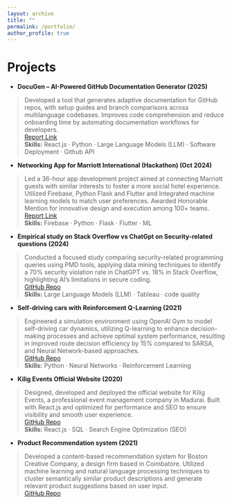 ```yaml
---
layout: archive
title: ""
permalink: /portfolio/
author_profile: true
---
```


# Projects


- **DocuGen – AI-Powered GitHub Documentation Generator (2025)**
> Developed a tool that generates adaptive documentation for GitHub repos, with setup guides and branch comparisons across multilanguage codebases. Improves code comprehension and reduce onboarding time by automating documentation workflows for developers.  
[Report Link](https://github.com/adithyaharish/DocuGen_UI_Backup)     
**Skills:** React.js · Python · Large Language Models (LLM) · Software Deployment · Github API

- **Networking App for Marriott International (Hackathon) (Oct 2024)**
> Led a 36-hour app development project aimed at connecting Marriott guests with similar interests to foster a more social hotel experience. Utilized Firebase, Python Flask and Flutter and Integrated machine learning models to match user preferences. Awarded Honorable Mention for innovative design and execution among 100+ teams.  
[Report Link](https://devpost.com/software/codefest-ai-pioneer)    
**Skills:** Firebase · Python · Flask · Flutter · ML


- **Empirical study on Stack Overflow vs ChatGpt on Security-related questions (2024)**
> Conducted a focused study comparing security-related programming queries using PMD tools, applying data mining techniques to identify a 70% security violation rate in ChatGPT vs. 18% in Stack Overflow, highlighting AI’s limitations in secure coding.    
[GitHub Repo](https://github.com/adithyaharish/Comparative-Security-Analysis-of-ChatGPT-and-Stack-Overflow)      
**Skills:** Large Language Models (LLM) · Tableau · code quality

- **Self-driving cars with Reinforcement Q-Learning (2021)**
> Engineered a simulation environment using OpenAI Gym to model self-driving car dynamics, utilizing Q-learning to enhance decision-making processes and achieve optimal system performance,  resulting in improved route decision efficiency by 15% compared to SARSA, and Neural Network-based approaches.  
[GitHub Repo](https://github.com/adithyaharish/Taxi-v2-game)     
**Skills:** Python · Neural Networks · Reinforcement Learning

- **Kilig Events Official Website (2020)**  
> Designed, developed and deployed the official website for Kilig Events, a professional event management company in Madurai. Built with React.js and optimized for performance and SEO to ensure visibility and smooth user experience.  
[GitHub Repo](https://github.com/adithyaharish/kiligevents)   
**Skills:** React.js · SQL · Search Engine Optimization (SEO)

- **Product Recommendation system (2021)**  
> Developed a content-based recommendation system for Boston Creative Company, a design firm based in Coimbatore. Utilized machine learning and natural language processing techniques to cluster semantically similar product descriptions and generate relevant product suggestions based on user input.    
[GitHub Repo](https://github.com/adithyaharish/product-recommendation)  